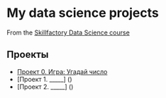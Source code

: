 # My data science projects
From the [Skillfactory Data Science course](https://skillfactory.ru/data-scientist)

## Проекты
* [Проект 0. Игра: Угадай число](https://github.com/SkilfactoryDS/sf_data_science/tree/main/project_0)
* [Проект 1. _____] ()
* [Проект 2. _____] ()
